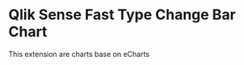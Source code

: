 # Qlik Sense Fast Type Change Bar Chart
This extension are charts base on <link href="https://ecomfe.github.io/echarts-doc/public/en/index.html">eCharts</link>
